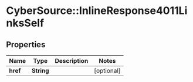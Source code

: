 # CyberSource::InlineResponse4011LinksSelf

## Properties
Name | Type | Description | Notes
------------ | ------------- | ------------- | -------------
**href** | **String** |  | [optional] 


